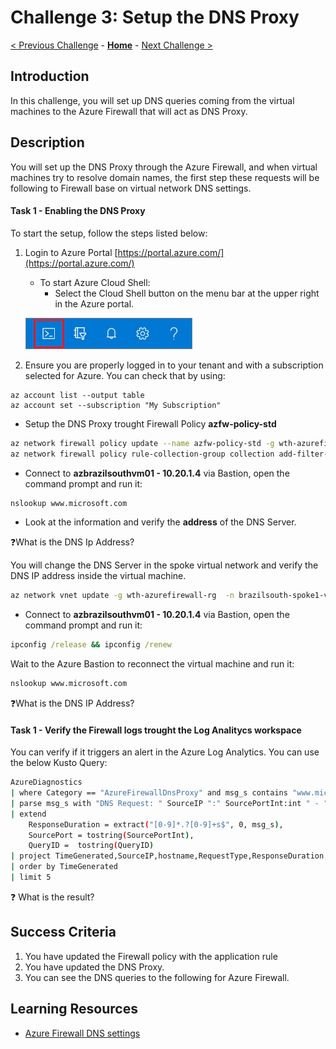 # Challenge 3: Setup the DNS Proxy

[< Previous Challenge](./00-prereqs.md) - **[Home](../README.md)** - [Next Challenge >](./02-acr.md)

## Introduction

In this challenge, you will set up DNS queries coming from the virtual machines to the Azure Firewall that will act as DNS Proxy.


## Description
You will set up the DNS Proxy through the Azure Firewall, and when virtual machines try to resolve domain names, the first step these requests will be following to Firewall base on virtual network DNS settings. 

#### Task 1 - Enabling the DNS Proxy

To start the setup, follow the steps listed below:

1. Login to Azure Portal [https://portal.azure.com/](https://portal.azure.com/)
    - To start Azure Cloud Shell:
        - Select the Cloud Shell button on the menu bar at the upper right in the Azure portal. 

    ![Menu](images/hdi-cloud-shell-menu.png)

2. Ensure you are properly logged in to your tenant and with a subscription selected for Azure. You can check that by using:

```azure cli
az account list --output table
az account set --subscription "My Subscription"
```

- Setup the DNS Proxy trought Firewall Policy  **azfw-policy-std**

```bash
az network firewall policy update --name azfw-policy-std -g wth-azurefirewall-rg --enable-dns-proxy --sku Premium
az network firewall policy rule-collection-group collection add-filter-collection -g wth-azurefirewall-rg --policy-name azfw-policy-std --rule-collection-group-name DefaultApplicationRuleCollectionGroup --name rule-allow-default-sites --action Allow --rule-name allow-microsoft --rule-type ApplicationRule --source-addresses "10.20.1.4" --protocols Http=80 --target-fqdns www.microsoft.com --collection-priority 11200
```

- Connect to **azbrazilsouthvm01 - 10.20.1.4** via Bastion, open the command prompt and run it:

```cmd
nslookup www.microsoft.com
```

- Look at the information and verify the **address** of the DNS Server.

:question:What is the DNS Ip Address?

You will change the DNS Server in the spoke virtual network and verify the DNS IP address inside the virtual machine.

```bash
az network vnet update -g wth-azurefirewall-rg  -n brazilsouth-spoke1-vnet --dns-servers 10.200.3.4
```

- Connect to **azbrazilsouthvm01 - 10.20.1.4** via Bastion, open the command prompt and run it:

```cmd
ipconfig /release && ipconfig /renew
```

Wait to the Azure Bastion to reconnect the virtual machine and run it:

```cmd
nslookup www.microsoft.com
```
:question:What is the DNS IP Address?


#### Task 1 - Verify the Firewall logs trought the Log Analitycs workspace

You can verify if it triggers an alert in the Azure Log Analytics. You can use the below Kusto Query:

```bash
AzureDiagnostics
| where Category == "AzureFirewallDnsProxy" and msg_s contains "www.microsoft.com"
| parse msg_s with "DNS Request: " SourceIP ":" SourcePortInt:int " - " QueryID:int " " RequestType " " RequestClass " " hostname ". " protocol " " details
| extend
    ResponseDuration = extract("[0-9]*.?[0-9]+s$", 0, msg_s),
    SourcePort = tostring(SourcePortInt),
    QueryID =  tostring(QueryID)
| project TimeGenerated,SourceIP,hostname,RequestType,ResponseDuration,details,msg_s
| order by TimeGenerated
| limit 5
```

:question: What is the result?

## Success Criteria

1. You have updated the Firewall policy with the application rule
2. You have updated the DNS Proxy.
3. You can see the DNS queries to the following for Azure Firewall.


## Learning Resources

- [Azure Firewall DNS settings](https://docs.microsoft.com/en-us/azure/firewall/dns-settings)</br>

